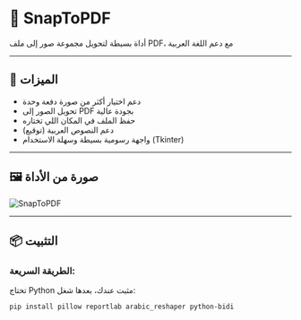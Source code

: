 # 📸 SnapToPDF

أداة بسيطة لتحويل مجموعة صور إلى ملف PDF، مع دعم اللغة العربية

---

## 🚀 الميزات

- دعم اختيار أكثر من صورة دفعة وحدة
- تحويل الصور إلى PDF بجودة عالية
- حفظ الملف في المكان اللي تختاره
- دعم النصوص العربية (توقيع)
- واجهة رسومية بسيطة وسهلة الاستخدام (Tkinter)

---

## 🖼️ صورة من الأداة

![SnapToPDF](screenshot.png)

---

## 📦 التثبيت

### الطريقة السريعة:
تحتاج Python مثبت عندك، بعدها شغل:

```bash
pip install pillow reportlab arabic_reshaper python-bidi
